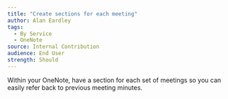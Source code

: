 ```yaml
---
title: "Create sections for each meeting"
author: Alan Eardley
tags: 
  - By Service
  - OneNote
source: Internal Contribution
audience: End User
strength: Should
---
```

Within your OneNote, have a section for each set of meetings so you can easily refer back to previous meeting minutes.